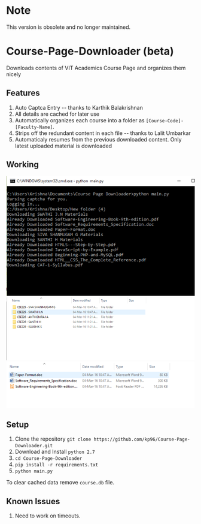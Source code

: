 # Note
This version is obsolete and no longer maintained.

# Course-Page-Downloader (beta)
Downloads contents of VIT Academics Course Page and organizes them nicely

## Features
1. Auto Captca Entry -- thanks to Karthik Balakrishnan
2. All details are cached for later use
3. Automatically organizes each course into a folder as `[Course-Code]-[Faculty-Name]`.
4. Strips off the redundant content in each file -- thanks to Lalit Umbarkar
5. Automaticaly resumes from the previous downloaded content. Only latest uploaded material is downloaded

## Working
![cmd-prompt](https://raw.githubusercontent.com/kp96/Course-Page-Downloader/master/screenshots/cmd.PNG?token=AIj1ZtvibbI1CwGPtnB3Y9aCx9Nr7s9Fks5W4l3dwA%3D%3D)
![directories](https://raw.githubusercontent.com/kp96/Course-Page-Downloader/master/screenshots/direct.PNG?token=AIj1Zm0-faKz3OYlNB4rrjPrr5e6Ue7Rks5W4l5cwA%3D%3D)
![files](https://raw.githubusercontent.com/kp96/Course-Page-Downloader/master/screenshots/contents.PNG?token=AIj1Zhms694lA94W-3HvrjPzupm6egdgks5W4l52wA%3D%3D)

## Setup
1. Clone the repository `git clone https://github.com/kp96/Course-Page-Downloader.git`
2. Download and Install `python 2.7`
3. `cd Course-Page-Downloader`
4. `pip install -r requirements.txt`
5. `python main.py`

To clear cached data remove `course.db` file.

## Known Issues
1. Need to work on timeouts.
